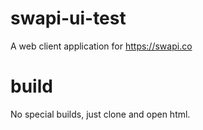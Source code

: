 # swapi-ui-test
A web client application for https://swapi.co

# build
No special builds, just clone and open html.
